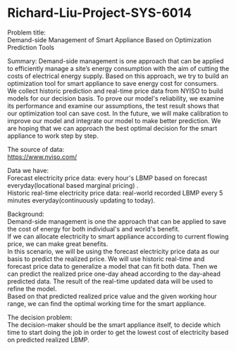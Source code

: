 # Richard-Liu-Project-SYS-6014
Problem title:   
Demand-side Management of Smart Appliance Based on Optimization Prediction Tools

Summary:
Demand-side management is one approach that can be applied to efficiently manage a site’s energy consumption with the aim of cutting the costs of electrical energy supply. Based on this approach, we try to build an optimization tool for smart appliance to save energy cost for consumers. We collect historic prediction and real-time price data from NYISO to build models for our decision basis. To prove our model's reliability, we  examine its performance and examine our assumptions, the test result shows that our optimization tool can save cost. In the future, we will make calibration to improve our model and integrate our model to make better prediction. We are hoping that we can approach the best optimal decision for the smart appliance to work step by step.

The source of data:  
https://www.nyiso.com/  

Data we have:  
Forecast electricity price data: every hour's LBMP based on forecast everyday(locational based marginal pricing) .   
Historic real-time electricity price data: real-world recorded LBMP every 5 minutes everyday(continuously updating to today).

Background:   
Demand-side management is one the approach that can be applied to save the cost of energy for both individual's and world's benefit.  
If we can allocate electricity to smart appliance according to current flowing price, we can make great benefits.  
In this scenario, we will be using the forecast electricity price data as our basis to predict the realized price. We will use historic real-time and forecast price data to generalize a model that can fit both data. Then we can predict the realized price one-day ahead according to the day-ahead predicted data. The result of the real-time updated data will be used to refine the model.  
Based on that predicted realized price value and the given working hour range, we can find the optimal working time for the smart appliance.

The decision problem:  
The decision-maker should be the smart appliance itself, to decide which time to start doing the job in order to get the lowest cost of electricity based on predicted realized LBMP.
